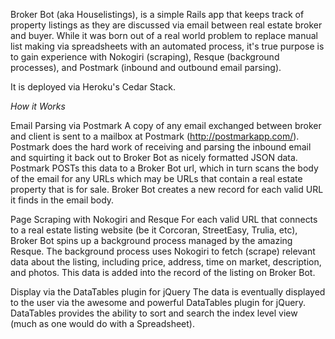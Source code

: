 Broker Bot (aka Houselistings), is a simple Rails app that keeps track of property listings as they are discussed via email between real estate broker and buyer.   While it was born out of a real world problem to replace manual list making via spreadsheets with an automated process, it's true purpose is to gain experience with Nokogiri (scraping), Resque (background processes), and Postmark (inbound and outbound email parsing).  

It is deployed via Heroku's Cedar Stack.

*How it Works*

Email Parsing via Postmark
A copy of any email exchanged between broker and client is sent to a mailbox at Postmark (http://postmarkapp.com/).  Postmark does the hard work of receiving and parsing the inbound email and squirting it back out to Broker Bot as nicely formatted JSON data.   Postmark POSTs this data to a Broker Bot url, which in turn scans the body of the email for any URLs which may be URLs that contain a real estate property that is for sale.  Broker Bot creates a new record for each valid URL it finds in the email body.

Page Scraping with Nokogiri and Resque
For each valid URL that connects to a real estate listing website (be it Corcoran, StreetEasy, Trulia, etc), Broker Bot spins up a background process managed by the amazing Resque.  The background process uses Nokogiri to fetch (scrape) relevant data about the listing, including price, address, time on market, description, and photos.  This data is added into the record of the listing on Broker Bot.

Display via the DataTables plugin for jQuery
The data is eventually displayed to the user via the awesome and powerful DataTables plugin for jQuery.  DataTables provides the ability to sort and search the index level view (much as one would do with a Spreadsheet).


